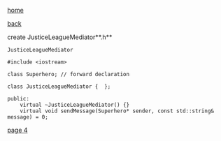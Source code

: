 [home](./page01.md)

[back](./page02.md)

create JusticeLeagueMediator**.h**
```
JusticeLeagueMediator
```

```
#include <iostream>
```

```
class Superhero; // forward declaration
```

```
class JusticeLeagueMediator {  };
```

```
public:
    virtual ~JusticeLeagueMediator() {}
    virtual void sendMessage(Superhero* sender, const std::string& message) = 0;
```


[page 4](./page04.md)
